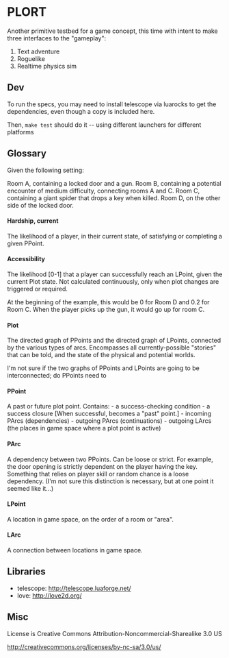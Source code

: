 # PLORT

Another primitive testbed for a game concept, this time with intent to make three interfaces to the "gameplay":

  1. Text adventure
  2. Roguelike
  3. Realtime physics sim

## Dev

To run the specs, you may need to install telescope via luarocks to get the dependencies, even though a copy is included here.

Then, `make test` should do it -- using different launchers for different platforms


## Glossary

Given the following setting:

Room A, containing a locked door and a gun.
Room B, containing a potential encounter of medium difficulty, connecting rooms A and C.
Room C, containing a giant spider that drops a key when killed.
Room D, on the other side of the locked door.


#### Hardship, current

The likelihood of a player, in their current state, of satisfying or completing a given PPoint.

#### Accessibility

The likelihood [0-1] that a player can successfully reach an LPoint, given the current Plot state. Not calculated continuously, only when plot changes are triggered or required.

At the beginning of the example, this would be 0 for Room D and 0.2 for Room C. When the player picks up the gun, it would go up for room C.

#### Plot

The directed graph of PPoints and the directed graph of LPoints, connected by the various types of arcs. Encompasses all currently-possible "stories" that can be told, and the state of the physical and potential worlds. 

I'm not sure if the two graphs of PPoints and LPoints are going to be interconnected; do PPoints need to 

#### PPoint

A past or future plot point. Contains:
    - a success-checking condition
    - a success closure [When successful, becomes a "past" point.]
    - incoming PArcs (dependencies) 
    - outgoing PArcs (continuations)
    - outgoing LArcs (the places in game space where a plot point is active)

#### PArc

A dependency between two PPoints. Can be loose or strict. For example, the door opening is strictly dependent on the player having the key. Something that relies on player skill or random chance is a loose dependency. (I'm not sure this distinction is necessary, but at one point it seemed like it...)

#### LPoint

A location in game space, on the order of a room or "area".

#### LArc

A connection between locations in game space. 


## Libraries

  - telescope: http://telescope.luaforge.net/
  - love: http://love2d.org/


## Misc

License is Creative Commons Attribution-Noncommercial-Sharealike 3.0 US

http://creativecommons.org/licenses/by-nc-sa/3.0/us/

